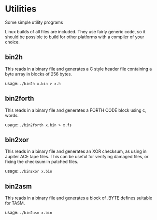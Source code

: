 # Utilities

Some simple utility programs

Linux builds of all files are included. They use fairly generic code, so it should be possible to build for other platforms with a compiler of your choice.

## bin2h

This reads in a binary file and generates a C style header file containing a byte array in blocks of 256 bytes.

usage:
```./bin2h x.bin > x.h```

## bin2forth

This reads in a binary file and generates a FORTH CODE block using c, words.

usage:
```./bin2forth x.bin > x.fs```

## bin2xor

This reads in a binary file and generates an XOR checksum, as using in Jupiter ACE tape files. This can be useful for verifying damaged files, or fixing the checksum in patched files.

usage:
```./bin2xor x.bin```

## bin2asm

This reads in a binary file and generates a block of .BYTE defines suitable for TASM.

usage:
```./bin2asm x.bin```
